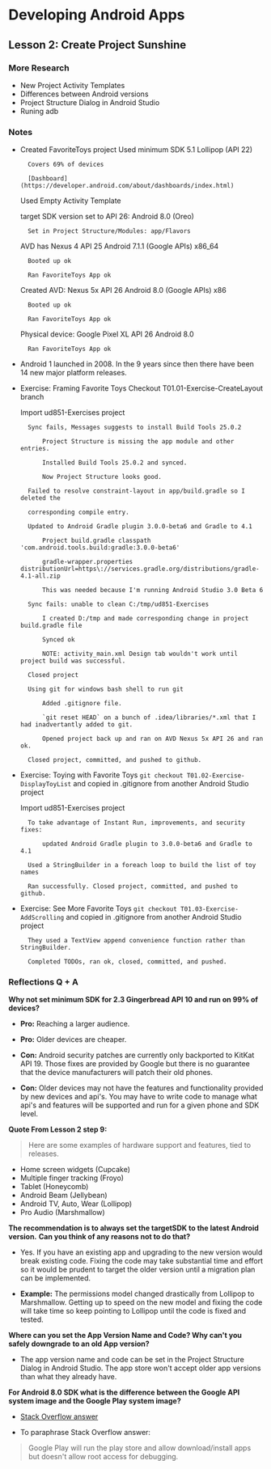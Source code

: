 # Developing Android Apps

## Lesson 2: Create Project Sunshine

### More Research
* New Project Activity Templates
* Differences between Android versions
* Project Structure Dialog in Android Studio
* Runing adb



### Notes

* Created FavoriteToys project
	Used minimum SDK 5.1 Lollipop (API 22)
	
		Covers 69% of devices
		
		[Dashboard](https://developer.android.com/about/dashboards/index.html)
		
	Used Empty Activity Template
	
	target SDK version set to API 26: Android 8.0 (Oreo)
	
		Set in Project Structure/Modules: app/Flavors
		
	AVD has Nexus 4 API 25 Android 7.1.1 (Google APIs) x86_64
	
		Booted up ok
		
		Ran FavoriteToys App ok
		
	Created AVD: Nexus 5x API 26 Android 8.0 (Google APIs) x86
	
		Booted up ok
		
		Ran FavoriteToys App ok
		
	Physical device: Google Pixel XL API 26 Android 8.0
	
		Ran FavoriteToys App ok
		
* Android 1 launched in 2008. In the 9 years since then there have been 14 new major
platform releases.

* Exercise: Framing Favorite Toys
	Checkout T01.01-Exercise-CreateLayout branch
	
	Import ud851-Exercises project
	
		Sync fails, Messages suggests to install Build Tools 25.0.2
		
			Project Structure is missing the app module and other entries.
			
			Installed Build Tools 25.0.2 and synced.
			
			Now Project Structure looks good.
			
		Failed to resolve constraint-layout in app/build.gradle so I deleted the
		
		corresponding compile entry.
		
		Updated to Android Gradle plugin 3.0.0-beta6 and Gradle to 4.1
		
			Project build.gradle classpath 'com.android.tools.build:gradle:3.0.0-beta6'
			
			gradle-wrapper.properties distributionUrl=https\://services.gradle.org/distributions/gradle-4.1-all.zip
			
			This was needed because I'm running Android Studio 3.0 Beta 6
		
		Sync fails: unable to clean C:/tmp/ud851-Exercises
		
			I created D:/tmp and made corresponding change in project build.gradle file 
			
			Synced ok
			
			NOTE: activity_main.xml Design tab wouldn't work until project build was successful.
			
		Closed project
		
		Using git for windows bash shell to run git
		
			Added .gitignore file.
			
			`git reset HEAD` on a bunch of .idea/libraries/*.xml that I had inadvertantly added to git.
			
			Opened project back up and ran on AVD Nexus 5x API 26 and ran ok.
		
		Closed project, committed, and pushed to github.

* Exercise: Toying with Favorite Toys
	`git checkout T01.02-Exercise-DisplayToyList` and copied in .gitignore from another Android Studio project
	
	Import ud851-Exercises project
	
		To take advantage of Instant Run, improvements, and security fixes:

			updated Android Gradle plugin to 3.0.0-beta6 and Gradle to 4.1
			
		Used a StringBuilder in a foreach loop to build the list of toy names
		
		Ran successfully. Closed project, committed, and pushed to github.
		
* Exercise: See More Favorite Toys
	`git checkout T01.03-Exercise-AddScrolling` and copied in .gitignore from another Android Studio project
		
		They used a TextView append convenience function rather than StringBuilder.
		
		Completed TODOs, ran ok, closed, committed, and pushed.

### Reflections Q + A

**Why not set minimum SDK for 2.3 Gingerbread API 10 and run on 99% of devices?**

* **Pro:** Reaching a larger audience.

* **Pro:** Older devices are cheaper.

* **Con:** Android security patches are currently only backported to KitKat API 19.
Those fixes are provided by Google but there is no guarantee that the device
manufacturers will patch their old phones.

* **Con:** Older devices may not have the features and functionality provided by new
devices and api's. You may have to write code to manage what api's and features
will be supported and run for a given phone and SDK level.

**Quote From Lesson 2 step 9:**

> Here are some examples of hardware support and features, tied to releases.
* Home screen widgets (Cupcake)
* Multiple finger tracking (Froyo)
* Tablet (Honeycomb)
* Android Beam (Jellybean)
* Android TV, Auto, Wear (Lollipop)
* Pro Audio (Marshmallow)


**The recommendation is to always set the targetSDK to the latest Android version.**
**Can you think of any reasons not to do that?**

* Yes. If you have an existing app and upgrading to the new version would break
existing code. Fixing the code may take substantial time and effort so it would
be prudent to target the older version until a migration plan can be implemented.

* **Example:** The permissions model changed drastically from Lollipop to
Marshmallow. Getting up to speed on the new model and fixing the code will
take time so keep pointing to Lollipop until the code is fixed and tested.


**Where can you set the App Version Name and Code? Why can't you safely downgrade**
**to an old App version?**

* The app version name and code can be set in the Project Structure Dialog in
Android Studio. The app store won't accept older app versions than what they already
have.


**For Android 8.0 SDK what is the difference between the Google API system
image and the Google Play system image?**

* [Stack Overflow answer](https://stackoverflow.com/questions/45664516/difference-between-google-api-intel-x86-atom-and-google-play-intel-x86-atom-syte)

* To paraphrase Stack Overflow answer:
> Google Play will run the play store and allow download/install
apps but doesn't allow root access for debugging.
 